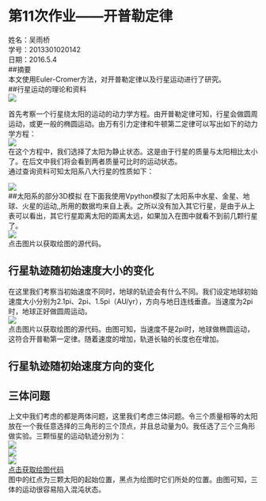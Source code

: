 # 第11次作业——开普勒定律  
姓名：吴雨桥  
学号：2013301020142  
日期：2016.5.4  
##摘要  
本文使用Euler-Cromer方法，对开普勒定律以及行星运动进行了研究。  
##行星运动的理论和资料  
![](http://gtb.baidu.com/HttpService/get?p=dHlwZT1pbWFnZS9qcGVnJm49dmlzJnQ9YWRpbWcmYz10YjppZyZyPTM2NjA1OTM2NjMsMjc1MjEzNzY2MAAAAA==)  

首先考察一个行星绕太阳的运动的动力学方程。由开普勒定律可知，行星会做圆周运动，或更一般的椭圆运动。由万有引力定律和牛顿第二定律可以写出如下的动力学方程：  
![](https://raw.githubusercontent.com/wuyuqiao/computationalphysics_N2013301020142/master/chap4/a.png)  
在这个方程中，我们选择了太阳为静止状态。这是由于行星的质量与太阳相比太小了。在后文中我们将会看到两者质量可比时的运动状态。  
通过查询资料可知太阳系八大行星的性质如下：  

![](https://raw.githubusercontent.com/wuyuqiao/computationalphysics_N2013301020142/master/chap4/b.png)  
##太阳系的部分3D模拟
在下面我使用Vpython模拟了太阳系中水星、金星、地球、火星的运动,,所用的数据均来自上表。之所以没有加入其它行星，是由于从上表可以看出，其它行星距离太阳的距离太远，如果加入在图中就看不到前几颗行星了。  
[![](https://raw.githubusercontent.com/wuyuqiao/computationalphysics_N2013301020142/master/chap4/C.gif)](https://raw.githubusercontent.com/wuyuqiao/computationalphysics_N2013301020142/master/chap4/c.py)  
点击图片以获取绘图的源代码。  
## 行星轨迹随初始速度大小的变化  
在这里我们考察当初始速度不同时，地球的轨迹会有什么不同。我们设定地球初始速度大小分别为2.1pi、2pi、1.5pi（AU/yr），方向与地日连线垂直。当速度为2pi时，地球正好做圆周运动。  
[![](https://raw.githubusercontent.com/wuyuqiao/computationalphysics_N2013301020142/master/chap4/figure_1.png)](https://raw.githubusercontent.com/wuyuqiao/computationalphysics_N2013301020142/master/chap4/d.py)  
点击图片以获取绘图的源代码。由图可知，当速度不是2pi时，地球做椭圆运动，这符合开普勒第一定律。随着速度的增加，轨道长轴的长度也在增加。  
## 行星轨迹随初始速度方向的变化  
## 三体问题  
上文中我们考虑的都是两体问题，这里我们考虑三体问题。令三个质量相等的太阳放在一个我任意选择的三角形的三个顶点，并且总动量为0。我任选了三个三角形做实验。三颗恒星的运动轨迹分别为：  
![](https://raw.githubusercontent.com/wuyuqiao/computationalphysics_N2013301020142/master/chap4/331.png)  
![](https://raw.githubusercontent.com/wuyuqiao/computationalphysics_N2013301020142/master/chap4/332.png)  
![](https://raw.githubusercontent.com/wuyuqiao/computationalphysics_N2013301020142/master/chap4/333.png)  
[点击获取绘图代码](https://raw.githubusercontent.com/wuyuqiao/computationalphysics_N2013301020142/master/chap4/three%20body.py)  
图中的红点为三颗太阳的起始位置，黑点为绘图时它们所处的位置。由图可知，三体的运动很容易陷入混沌状态。
